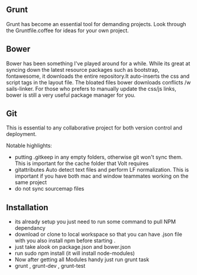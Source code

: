Grunt
-----

Grunt has become an essential tool for demanding projects. Look through the Gruntfile.coffee for ideas for your own project.

Bower
-----

Bower has been something I've played around for a while. While its great at syncing down the latest resource packages such as bootstrap, fontawesome, it downloads the entire repository.It auto-inserts the css and script tags in the layout file. The bloated files bower downloads conflicts /w sails-linker. For those who prefers to manually update the css/js links, bower is still a very useful package manager for you.

Git
---

This is essential to any collaborative project for both version control and deployment.

Notable highlights:
- putting .gitkeep in any empty folders, otherwise git won't sync them. This is important for the cache folder that Volt requires
- gitattributes Auto detect text files and perform LF normalization. This is important if you have both mac and window teammates working on the same project
- do not sync sourcemap files

Installation 
------------

- its already setup you just need to run some command to pull NPM dependancy 
- download or clone to local workspace so that you can have .json file with you also install npm before starting .
- just take alook on package.json and bower.json
- run sudo npm install  (it will install node-modules)
- Now after getting all Modules handy  just run grunt task 
- grunt , grunt-dev , grunt-test 


